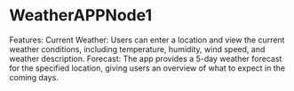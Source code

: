# WeatherAPPNode1
Features:      Current Weather: Users can enter a location and view the current weather conditions, including temperature, humidity, wind speed, and weather description.     Forecast: The app provides a 5-day weather forecast for the specified location, giving users an overview of what to expect in the coming days.
